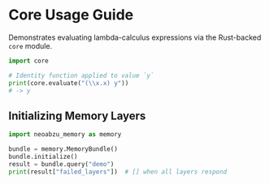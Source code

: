 # Core Usage Guide

Demonstrates evaluating lambda-calculus expressions via the Rust-backed `core` module.

```python
import core

# Identity function applied to value `y`
print(core.evaluate("(\\x.x) y"))
# -> y
```

## Initializing Memory Layers

```python
import neoabzu_memory as memory

bundle = memory.MemoryBundle()
bundle.initialize()
result = bundle.query("demo")
print(result["failed_layers"])  # [] when all layers respond
```
